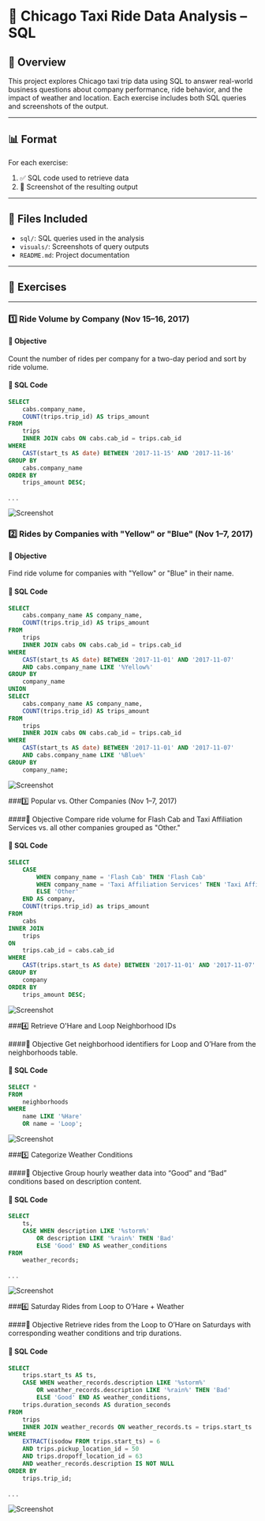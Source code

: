 # 🚖 Chicago Taxi Ride Data Analysis – SQL

## 🚀 Overview  
This project explores Chicago taxi trip data using SQL to answer real-world business questions about company performance, ride behavior, and the impact of weather and location. Each exercise includes both SQL queries and screenshots of the output.

---

## 📊 Format  
For each exercise:
1. ✅ SQL code used to retrieve data  
2. 📸 Screenshot of the resulting output  

---

## 📂 Files Included  
- `sql/`: SQL queries used in the analysis  
- `visuals/`: Screenshots of query outputs  
- `README.md`: Project documentation  

---

## 🧠 Exercises

---

### 1️⃣ Ride Volume by Company (Nov 15–16, 2017)

#### 🔹 Objective  
Count the number of rides per company for a two-day period and sort by ride volume.

#### 🔹 SQL Code
```sql
SELECT
    cabs.company_name,
    COUNT(trips.trip_id) AS trips_amount
FROM 
    trips
    INNER JOIN cabs ON cabs.cab_id = trips.cab_id
WHERE 
    CAST(start_ts AS date) BETWEEN '2017-11-15' AND '2017-11-16' 
GROUP BY
    cabs.company_name    
ORDER BY 
    trips_amount DESC;
```
.
.
.

![Screenshot](visuals/exercise-1.png)

### 2️⃣ Rides by Companies with "Yellow" or "Blue" (Nov 1–7, 2017)

#### 🔹 Objective
Find ride volume for companies with "Yellow" or "Blue" in their name.

#### 🔹 SQL Code
```sql
SELECT
    cabs.company_name AS company_name,
    COUNT(trips.trip_id) AS trips_amount
FROM 
    trips
    INNER JOIN cabs ON cabs.cab_id = trips.cab_id
WHERE 
    CAST(start_ts AS date) BETWEEN '2017-11-01' AND '2017-11-07'
    AND cabs.company_name LIKE '%Yellow%'
GROUP BY
    company_name
UNION
SELECT
    cabs.company_name AS company_name,
    COUNT(trips.trip_id) AS trips_amount
FROM 
    trips
    INNER JOIN cabs ON cabs.cab_id = trips.cab_id
WHERE 
    CAST(start_ts AS date) BETWEEN '2017-11-01' AND '2017-11-07'
    AND cabs.company_name LIKE '%Blue%'
GROUP BY
    company_name;
```
![Screenshot](visuals/exercise-2.png)


###3️⃣ Popular vs. Other Companies (Nov 1–7, 2017)

####🔹 Objective
Compare ride volume for Flash Cab and Taxi Affiliation Services vs. all other companies grouped as "Other."

#### 🔹 SQL Code
```sql
SELECT
    CASE 
        WHEN company_name = 'Flash Cab' THEN 'Flash Cab' 
        WHEN company_name = 'Taxi Affiliation Services' THEN 'Taxi Affiliation Services' 
        ELSE 'Other' 
    END AS company,
    COUNT(trips.trip_id) as trips_amount
FROM 
    cabs
INNER JOIN 
    trips 
ON 
    trips.cab_id = cabs.cab_id
WHERE 
    CAST(trips.start_ts AS date) BETWEEN '2017-11-01' AND '2017-11-07'
GROUP BY 
    company
ORDER BY 
    trips_amount DESC;
```
![Screenshot](visuals/exercise-3.png)

###4️⃣ Retrieve O'Hare and Loop Neighborhood IDs

####🔹 Objective
Get neighborhood identifiers for Loop and O’Hare from the neighborhoods table.

#### 🔹 SQL Code
```sql
SELECT *
FROM 
    neighborhoods
WHERE 
    name LIKE '%Hare'
    OR name = 'Loop';
```
![Screenshot](visuals/exercise-4.png)

###5️⃣ Categorize Weather Conditions

####🔹 Objective
Group hourly weather data into “Good” and “Bad” conditions based on description content.

#### 🔹 SQL Code
```sql
SELECT 
    ts,
    CASE WHEN description LIKE '%storm%' 
        OR description LIKE '%rain%' THEN 'Bad'
        ELSE 'Good' END AS weather_conditions
FROM 
    weather_records;
```
.
.
.

![Screenshot](visuals/exercise-5.png)

###6️⃣ Saturday Rides from Loop to O’Hare + Weather

####🔹 Objective
Retrieve rides from the Loop to O’Hare on Saturdays with corresponding weather conditions and trip durations.

#### 🔹 SQL Code
```sql
SELECT 
    trips.start_ts AS ts,
    CASE WHEN weather_records.description LIKE '%storm%' 
        OR weather_records.description LIKE '%rain%' THEN 'Bad'
        ELSE 'Good' END AS weather_conditions,
    trips.duration_seconds AS duration_seconds
FROM 
    trips
    INNER JOIN weather_records ON weather_records.ts = trips.start_ts
WHERE 
    EXTRACT(isodow FROM trips.start_ts) = 6
    AND trips.pickup_location_id = 50
    AND trips.dropoff_location_id = 63
    AND weather_records.description IS NOT NULL
ORDER BY 
    trips.trip_id;
```
.
.
.

![Screenshot](visuals/exercise-6.png)
